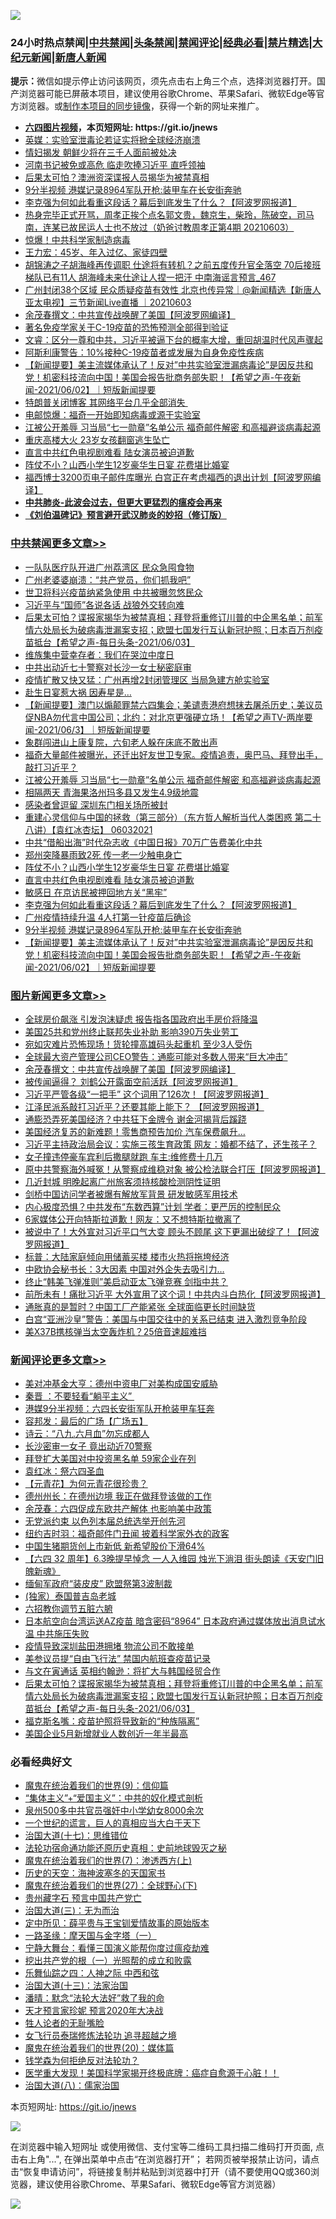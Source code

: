 ![](https://raw.githubusercontent.com/fqnews/bnews/master/64photo/fqnews-qr.jpg)

<div id="tt">
<h3>24小时热点禁闻|<a href="#%E4%B8%AD%E5%85%B1%E7%A6%81%E9%97%BB%E6%9B%B4%E5%A4%9A%E6%96%87%E7%AB%A0">中共禁闻</a>|<a href="#%E5%9B%BE%E7%89%87%E6%96%B0%E9%97%BB%E6%9B%B4%E5%A4%9A%E6%96%87%E7%AB%A0">头条禁闻</a>|<a href="#%E6%96%B0%E9%97%BB%E8%AF%84%E8%AE%BA%E6%9B%B4%E5%A4%9A%E6%96%87%E7%AB%A0">禁闻评论|<a href="#%E5%BF%85%E7%9C%8B%E7%BB%8F%E5%85%B8%E5%A5%BD%E6%96%87">经典必看|<a href="/video.md#%E7%A6%81%E7%89%87%E7%B2%BE%E9%80%89">禁片精选</a>|<a href="https://github.com/fqnews/djy/blob/master/gb/nf1351518.md#1">大纪元新闻</a>|<a href="https://github.com/fqnews/ntdtv/blob/master/gb/prog204.md#1">新唐人新闻</a></h3>
<div><b>提示：</b>微信如提示停止访问该网页，须先点击右上角三个点，选择浏览器打开。国产浏览器可能已屏蔽本项目，建议使用谷歌Chrome、苹果Safari、微软Edge等官方浏览器。或<a href="https://github.com/fqnews/bnews/blob/master/%E5%88%B6%E4%BD%9Cgit%E7%A6%81%E9%97%BB%E9%95%9C%E5%83%8F.md">制作本项目的同步镜像</a>，获得一个新的网址来推广。</div>
<ul>
<li><b><a href="http://d1.bdrive.tk/64.mp4" target="_blank">六四图片视频</a>，本页短网址: https://git.io/jnews</b></li>
<li><a href="/cnnews/20210603/1559175.md">英媒：实验室泄毒论若证实将掀全球经济崩溃</a></li>
<li><a href="/cnnews/20210603/1559140.md">情妇揭发 朝鲜少将在三千人面前被处决</a></li>
<li><a href="/cnnews/20210603/1559176.md">河南书记被免或高危 临走吹捧习近平 直呼领袖</a></li>
<li><a href="/cbnews/20210603/1559262.md">后果太可怕？澳洲资深谍报人员揭华为被禁真相</a></li>
<li><a href="/cbnews/20210603/1559296.md">9分半视频 港媒记录8964军队开枪:装甲车在长安街奔驰</a></li>
<li><a href="/cbnews/20210603/1559342.md">李克强为何如此看重这段话？幕后到底发生了什么？【阿波罗网报道】</a></li>
<li><a href="/bannedvideo/20210603/1559416.md">热身完毕正式开骂，周孝正挨个点名郭文贵，魏京生，柴玲，陈破空，司马南，连某已故民运人士也不放过（奶爸讨教周孝正第4期 20210603）</a></li>
<li><a href="/bannedvideo/20210603/1559484.md">惊爆！中共科学家制造病毒</a></li>
<li><a href="/yule/20210603/1559126.md">王力宏：45岁、年入过亿、家徒四壁</a></li>
<li><a href="/comments/20210603/1559253.md">胡锦涛之子胡海峰再传调职 仕途将有转机？之前五度传升官全落空 70后接班梯队已有11人 胡海峰未来仕途让人捏一把汗 中南海谣言预言_467</a></li>
<li><a href="/bannedvideo/20210603/1559408.md">广州封闭38个区域 民众质疑疫苗有效性 北京也传异常｜@新闻精选【新唐人亚太电视】三节新闻Live直播 ｜20210603</a></li>
<li><a href="/topimagenews/20210603/1559198.md">余茂春撰文：中共宣传战唤醒了美国【阿波罗网编译】</a></li>
<li><a href="/headline/20210603/1559263.md">著名免疫学家关于C-19疫苗的恐怖预测全部得到验证</a></li>
<li><a href="/bannedvideo/20210603/1559325.md">文睿：区分一尊和中共，习近平被逼下台的概率大增，重回胡温时代风声骤起</a></li>
<li><a href="/headline/20210603/1559256.md">阿斯利康警告：10%接种C-19疫苗者或发展为自身免疫性疾病</a></li>
<li><a href="/comments/20210603/1559276.md">【新闻提要】美主流媒体承认了！反对”中共实验室泄漏病毒论”是因反共和党！机密科技流向中国！美国会报告批商务部失职！【希望之声-午夜新闻-2021/06/02】｜短版新闻提要</a></li>
<li><a href="/worldnews/usa/20210603/1559187.md">特朗普关闭博客 其网络平台几乎全部消失 </a></li>
<li><a href="/cnnews/20210603/1559498.md">电邮惊爆：福奇一开始即知病毒或源于实验室</a></li>
<li><a href="/cbnews/20210603/1559472.md">江被公开羞辱 习当局“七一勋章”名单公示 福奇邮件解密 和高福避谈病毒起源</a></li>
<li><a href="/cbnews/20210603/1559219.md">重庆高楼大火 23岁女孩翻窗逃生坠亡</a></li>
<li><a href="/cbnews/20210603/1559396.md">直言中共红色电视剧难看 陆女演员被迫道歉</a></li>
<li><a href="/cbnews/20210603/1559397.md">阵仗不小？山西小学生12岁豪华生日宴 花费堪比婚宴</a></li>
<li><a href="/cnnews/20210603/1559348.md">福西博士3200页电子邮件库曝光 白宫正在考虑福西的退出计划【阿波罗网编译】</a></li>
<li><b><a href="/comments/20200211/1275071.md" target="_blank">中共肺炎-此波会过去，但更大更猛烈的瘟疫会再来</a></b></li>
<li><b><a href="/comments/20200207/1272816.md" target="_blank">《刘伯温碑记》预言避开武汉肺炎的妙招（修订版）</a></b></li>
</ul>
</div>

<div class="catlist">
<h3><a href="/cbnews/" target="_blank">中共禁闻</a><span><a href="/cbnews/" target="_blank" rel="nofollow">更多文章>></a></span></h3>
<ul>
<li><a href="/cbnews/20210604/1559696.md" target="_blank">一队队医疗队开进广州荔湾区 民众急囤食物</a></li>
<li><a href="/cbnews/20210604/1559695.md" target="_blank">广州老婆婆崩溃：“共产党员，你们抓我吧”</a></li>
<li><a href="/cbnews/20210604/1559694.md" target="_blank">世卫将科兴疫苗纳紧急使用 中共被曝忽悠民众</a></li>
<li><a href="/cbnews/20210604/1559671.md" target="_blank">习近平与“国师”各说各话 战狼外交转向难</a></li>
<li><a href="/comments/20210604/1559651.md" target="_blank">后果太可怕？谍报家揭华为被禁真相；拜登将重修订川普的中企黑名单；前军情六处局长为破病毒泄漏案支招；欧盟七国发行互认新冠护照；日本百万剂疫苗抵台【希望之声-每日头条-2021/06/03】</a></li>
<li><a href="/cbnews/20210603/1559581.md" target="_blank">维族集中营幸存者：我们在哭泣中度日</a></li>
<li><a href="/cbnews/20210603/1559580.md" target="_blank">中共出动近七十警察对长沙一女士秘密庭审</a></li>
<li><a href="/cbnews/20210603/1559555.md" target="_blank">疫情扩散又快又猛：广州再增2封闭管理区 当局急建方舱实验室</a></li>
<li><a href="/cbnews/20210603/1559554.md" target="_blank">赴生日宴惹大祸 因寿星是…</a></li>
<li><a href="/comments/20210603/1559513.md" target="_blank">【新闻提要】澳门以煽颠罪禁六四集会；美谴责港府想抹去屠杀历史；美议员促NBA勿代言中国公司；北约：对北京更强硬立场！【希望之声TV-两岸要闻-2021/06/3】｜短版新闻提要</a></li>
<li><a href="/cbnews/20210603/1559507.md" target="_blank">象群闯进山上康复院，六旬老人躲在床底不敢出声</a></li>
<li><a href="/comments/20210603/1559489.md" target="_blank">福奇大量邮件被曝光，还迁出好友世卫专家。疫情追责，奥巴马、拜登出手，敲打习近平？</a></li>
<li><a href="/cbnews/20210603/1559472.md" target="_blank">江被公开羞辱 习当局“七一勋章”名单公示 福奇邮件解密 和高福避谈病毒起源</a></li>
<li><a href="/cbnews/20210603/1559471.md" target="_blank">相隔两天 青海果洛州玛多县又发生4.9级地震</a></li>
<li><a href="/cbnews/20210603/1559434.md" target="_blank">感染者曾逗留 深圳东门相关场所被封</a></li>
<li><a href="/comments/20210603/1559428.md" target="_blank">重建心灵信仰与中国的拯救（第三部分）（东方哲人解析当代人类困惑  第二十八讲）【袁红冰杏坛】 06032021</a></li>
<li><a href="/cbnews/20210603/1559411.md" target="_blank">中共“借船出海”时代杂志收《中国日报》70万广告费美化中共</a></li>
<li><a href="/cbnews/20210603/1559410.md" target="_blank">郑州突降暴雨致2死 传一老一少触电身亡</a></li>
<li><a href="/cbnews/20210603/1559397.md" target="_blank">阵仗不小？山西小学生12岁豪华生日宴 花费堪比婚宴</a></li>
<li><a href="/cbnews/20210603/1559396.md" target="_blank">直言中共红色电视剧难看 陆女演员被迫道歉</a></li>
<li><a href="/cbnews/20210603/1559360.md" target="_blank">敏感日 在京访民被押回地方关“黑牢”</a></li>
<li><a href="/cbnews/20210603/1559342.md" target="_blank">李克强为何如此看重这段话？幕后到底发生了什么？【阿波罗网报道】</a></li>
<li><a href="/cbnews/20210603/1559341.md" target="_blank">广州疫情持续升温 4人打第一针疫苗后确诊</a></li>
<li><a href="/cbnews/20210603/1559296.md" target="_blank">9分半视频 港媒记录8964军队开枪:装甲车在长安街奔驰</a></li>
<li><a href="/comments/20210603/1559276.md" target="_blank">【新闻提要】美主流媒体承认了！反对”中共实验室泄漏病毒论”是因反共和党！机密科技流向中国！美国会报告批商务部失职！【希望之声-午夜新闻-2021/06/02】｜短版新闻提要</a></li>

</ul>
</div>
<div class="catlist">
<h3><a href="/topimagenews/" target="_blank">图片新闻</a><span><a href="/topimagenews/" target="_blank" rel="nofollow">更多文章>></a></span></h3>
<ul>
<li><a href="/topimagenews/20210604/1559716.md" target="_blank">全球房价飙涨 引发泡沫疑虑 报告指各国政府出手房价将降温</a></li>
<li><a href="/topimagenews/20210604/1559658.md" target="_blank">美国25共和党州终止联邦失业补助 影响390万失业劳工</a></li>
<li><a href="/topimagenews/20210604/1559625.md" target="_blank">宛如灾难片恐怖现场！货轮撞高雄码头起重机 至少3人受伤</a></li>
<li><a href="/topimagenews/20210604/1559624.md" target="_blank">全球最大资产管理公司CEO警告：通膨可能对多数人带来“巨大冲击”</a></li>
<li><a href="/topimagenews/20210603/1559198.md" target="_blank">余茂春撰文：中共宣传战唤醒了美国【阿波罗网编译】</a></li>
<li><a href="/topimagenews/20210602/1558626.md" target="_blank">被传闻逼得？ 刘鹤公开露面空前活跃【阿波罗网报道】</a></li>
<li><a href="/topimagenews/20210602/1558579.md" target="_blank">习近平严管各级“一把手” 这个词用了126次！【阿波罗网报道】</a></li>
<li><a href="/topimagenews/20210601/1557942.md" target="_blank">江泽民派系敲打习近平？还要其能上能下？ 【阿波罗网报道】</a></li>
<li><a href="/topimagenews/20210601/1557763.md" target="_blank">通膨恐弄死美国经济？中共狂下金牌令 谢金河揭背后蹊跷</a></li>
<li><a href="/topimagenews/20210601/1557490.md" target="_blank">美国经济复苏的新难题！零售商预告加价 汽车保费飙升…</a></li>
<li><a href="/topimagenews/20210531/1557253.md" target="_blank">习近平主持政治局会议：实施三孩生育政策 网友：婚都不结了，还生孩子？</a></li>
<li><a href="/topimagenews/20210531/1557216.md" target="_blank">女子撞违停豪车宾利后撒腿就跑 车主:维修费十几万</a></li>
<li><a href="/topimagenews/20210531/1557014.md" target="_blank">原中共警察海外喊冤！从警察成维稳对象 被公检法联合打压【阿波罗网报道】</a></li>
<li><a href="/topimagenews/20210531/1556882.md" target="_blank">几近封城 明晚起离广州旅客须持核酸检测阴性证明</a></li>
<li><a href="/topimagenews/20210531/1556881.md" target="_blank">剑桥中国访问学者被爆有解放军背景 研发敏感军用技术</a></li>
<li><a href="/topimagenews/20210530/1556364.md" target="_blank">内心极度恐惧？中共发布“东数西算”计划 学者：更严厉的控制民众</a></li>
<li><a href="/topimagenews/20210529/1556157.md" target="_blank">6家媒体公开向特斯拉道歉！网友：又不想特斯拉撤离了</a></li>
<li><a href="/topimagenews/20210529/1556099.md" target="_blank">被说中了！大外宣对习近平口气大变 顾头不顾尾 这下更漏出破绽了！【阿波罗网报道】</a></li>
<li><a href="/topimagenews/20210529/1555930.md" target="_blank">标普：大陆家庭倾向用储蓄买楼 楼市火热将拖垮经济</a></li>
<li><a href="/topimagenews/20210529/1555876.md" target="_blank">中欧协会秘书长：3大因素 中国对外企失去吸引力…</a></li>
<li><a href="/topimagenews/20210529/1555852.md" target="_blank">终止“韩美飞弹准则”美启动亚太飞弹竞赛 剑指中共？</a></li>
<li><a href="/topimagenews/20210528/1555477.md" target="_blank">前所未有！痛批习近平 大外宣用了这个词！中共内斗白热化【阿波罗网报道】</a></li>
<li><a href="/topimagenews/20210528/1555148.md" target="_blank">通胀真的是暂时？中国工厂产能紧张 全球面临更长时间缺货</a></li>
<li><a href="/topimagenews/20210527/1554774.md" target="_blank">白宫“亚洲沙皇”警告：美国与中国交往中的关系已结束 进入激烈竞争阶段</a></li>
<li><a href="/topimagenews/20210527/1554539.md" target="_blank">美X37B携核弹当太空轰炸机？25倍音速超难挡</a></li>

</ul>
</div>
<div class="catlist">
<h3><a href="/comments/" target="_blank">新闻评论</a><span><a href="/comments/" target="_blank" rel="nofollow">更多文章>></a></span></h3>
<ul>
<li><a href="/comments/20210604/1559766.md" target="_blank">美对冲基金大亨：德州中资电厂对美构成国安威胁</a></li>
<li><a href="/comments/20210604/1559757.md" target="_blank">秦晋 ：不要轻看“躺平主义” </a></li>
<li><a href="/comments/20210604/1559754.md" target="_blank">港媒9分半视频：六四长安街军队开枪装甲车狂奔</a></li>
<li><a href="/comments/20210604/1559746.md" target="_blank">容邦发：最后的广场【广场五】</a></li>
<li><a href="/comments/20210604/1559745.md" target="_blank">诗云：“八九.六月血”勿忘成都人</a></li>
<li><a href="/comments/20210604/1559726.md" target="_blank">长沙密审一女子 竟出动近70警察</a></li>
<li><a href="/comments/20210604/1559725.md" target="_blank">拜登扩大美国对中投资黑名单 59家企业在列</a></li>
<li><a href="/comments/20210604/1559724.md" target="_blank">袁红冰：祭六四圣血</a></li>
<li><a href="/comments/20210604/1559714.md" target="_blank">【元青花】为何元青花很珍贵？</a></li>
<li><a href="/comments/20210604/1559707.md" target="_blank">德州州长：在德州边境 我正在做拜登该做的工作</a></li>
<li><a href="/comments/20210604/1559706.md" target="_blank">余茂春：六四促成东欧共产解体 也影响美中政策</a></li>
<li><a href="/comments/20210604/1559705.md" target="_blank">无党派约束 以色列本届总统选举开创先河</a></li>
<li><a href="/comments/20210604/1559697.md" target="_blank">纽约吉时羽：福奇邮件门丑闻 披着科学家外衣的政客</a></li>
<li><a href="/comments/20210604/1559689.md" target="_blank">中国生猪期货创上市新低 新希望股价下滑64%</a></li>
<li><a href="/comments/20210604/1559673.md" target="_blank">【六四 32 周年】6.3晚提早悼念 一人入维园 烛光下淌泪 街头朗读《天安门旧魄新魂》</a></li>
<li><a href="/comments/20210604/1559672.md" target="_blank">缅甸军政府“装皮皮” 欧盟祭第3波制裁</a></li>
<li><a href="/comments/20210604/1559670.md" target="_blank">(独家）泰国普吉岛老城</a></li>
<li><a href="/comments/20210604/1559669.md" target="_blank">六招教你调节五脏六腑</a></li>
<li><a href="/comments/20210604/1559665.md" target="_blank">日本航空向台湾运送AZ疫苗 暗含密码“8964” 日本政府通过媒体放出消息试水温 中共施压失败</a></li>
<li><a href="/comments/20210604/1559663.md" target="_blank">疫情导致深圳盐田港拥堵 物流公司不敢接单</a></li>
<li><a href="/comments/20210604/1559660.md" target="_blank">美参议员提“自由飞行法” 禁国内航班查疫苗记录</a></li>
<li><a href="/comments/20210604/1559657.md" target="_blank">与文在寅通话 英相约翰逊：将扩大与韩国经贸合作</a></li>
<li><a href="/comments/20210604/1559651.md" target="_blank">后果太可怕？谍报家揭华为被禁真相；拜登将重修订川普的中企黑名单；前军情六处局长为破病毒泄漏案支招；欧盟七国发行互认新冠护照；日本百万剂疫苗抵台【希望之声-每日头条-2021/06/03】</a></li>
<li><a href="/comments/20210604/1559646.md" target="_blank">福克斯名嘴：疫苗护照将导致新的“种族隔离”</a></li>
<li><a href="/comments/20210604/1559645.md" target="_blank">美国企业5月新增就业人数创近一年半最高</a></li>

</ul>
</div>

<div class="catlist">
<h3>必看经典好文</h3>
<ul>
<li><a href="/topimagenews/20180529/949649.md" target="_blank">魔鬼在统治着我们的世界(9)：信仰篇</a></li>
<li><a href="/comments/20201007/1409565.md" target="_blank">“集体主义”+“爱国主义”：中共的奴化模式剖析</a></li>
<li><a href="/comments/20200704/783272.md" target="_blank">泉州500多中共官员强奸中小学幼女8000余次</a></li>
<li><a href="/comments/20200621/1348067.md" target="_blank">一个世纪的谎言，巨人的真相应当大白于天下</a></li>
<li><a href="/comments/20201110/1428674.md" target="_blank">治国大道(十七)：思维错位</a></li>
<li><a href="/tculture/20121025/73069.md" target="_blank">法轮功宿命通功能还原历史真相：史前地球毁灭之秘</a></li>
<li><a href="/topimagenews/20180527/948369.md" target="_blank">魔鬼在统治着我们的世界(7)：渗透西方(上)</a></li>
<li><a href="/tculture/xiulian/20170318/732480.md" target="_blank">历史的天空：海神波塞冬的天国家书</a></li>
<li><a href="/comments/20181224/1052333.md" target="_blank">魔鬼在统治着我们的世界(27)：全球野心(下)</a></li>
<li><a href="/comments/20210226/1494382.md" target="_blank">贵州藏字石 预言中国共产党亡</a></li>
<li><a href="/cbnews/20180309/912114.md" target="_blank">治国大道(三)：无为而治</a></li>
<li><a href="/comments/20200616/1345658.md" target="_blank">定中所见：薛平贵与王宝钏爱情故事的原始版本</a></li>
<li><a href="/tculture/20160806/568214.md" target="_blank">一路圣缘：摩天国与金字塔（一）</a></li>
<li><a href="/comments/20200527/1273654.md" target="_blank">宁静大舞台：看懂三国演义能帮你度过瘟疫劫难</a></li>
<li><a href="/comments/20200629/1352460.md" target="_blank">挖出共产党的根（一）光照帮的成立和败露</a></li>
<li><a href="/tculture/20190101/791144.md" target="_blank">乐舞仙踪之四：人神之际 中西和弦</a></li>
<li><a href="/cbnews/20180319/916654.md" target="_blank">治国大道(十三)：法家治国</a></li>
<li><a href="/comments/20210312/1502968.md" target="_blank">潘晴：默念“法轮大法好”救了我的命</a></li>
<li><a href="/topimagenews/20200513/1327828.md" target="_blank">天才预言家珍妮 预言2020年大决战</a></li>
<li><a href="/comments/20200606/783250.md" target="_blank">牲人论者的无耻嘴脸</a></li>
<li><a href="/topimagenews/20210512/1544658.md" target="_blank">女飞行员泰瑞修炼法轮功 追寻超越之境</a></li>
<li><a href="/comments/20180725/976787.md" target="_blank">魔鬼在统治着我们的世界(20)：媒体篇</a></li>
<li><a href="/comments/20210123/1473430.md" target="_blank">钱学森为何拒绝反对法轮功？</a></li>
<li><a href="/comments/20201115/1431139.md" target="_blank">医学重大发现！美国科学家揭开终极底牌：癌症自愈源于心脏！！</a></li>
<li><a href="/cbnews/20190424/914482.md" target="_blank">治国大道(八)：儒家治国</a></li>

</ul>
</div>

本页短网址: https://git.io/jnews

![](https://raw.githubusercontent.com/fqnews/bnews/master/64photo/fqnews-qr.jpg)

在浏览器中输入短网址 或使用微信、支付宝等二维码工具扫描二维码打开页面, 点击右上角"...", 在弹出菜单中点击“在浏览器打开”； 若网页被举报禁止访问，请点击“恢复申请访问”，将链接复制并粘贴到浏览器中打开（请不要使用QQ或360浏览器，建议使用谷歌Chrome、苹果Safari、微软Edge等官方浏览器）

![](https://raw.githubusercontent.com/fqnews/bnews/master/64photo/wx.jpg)